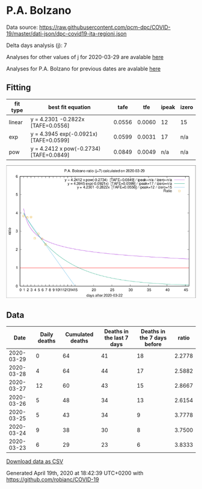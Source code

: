 # P.A. Bolzano

Data source: https://raw.githubusercontent.com/pcm-dpc/COVID-19/master/dati-json/dpc-covid19-ita-regioni.json

Delta days analysis (j): 7

Analyses for other values of j for 2020-03-29 are avalable [here](../2020-03-29/README.md)

Analyses for P.A. Bolzano for previous dates are avalable [here](../README.md)

## Fitting 
|fit type|best fit equation|tafe|tfe|ipeak|izero|
|-------|-----|--------|------|---|---|
|linear|y = 4.2301 -0.2822x  [TAFE=0.0556]|0.0556|0.0060|12|15|
|exp|y = 4.3945 exp(-0.0921x)  [TAFE=0.0599]|0.0599|0.0031|17|n/a|
|pow|y = 4.2412 x pow(-0.2734)  [TAFE=0.0849]|0.0849|0.0049|n/a|n/a|

![Plot](COVID-19_p.a._bolzano_j7_2020-03-29.png)

## Data
|Date|Daily deaths|Cumulated deaths|Deaths in the last 7 days|Deaths in the 7 days before|ratio|
|----|----------|-----------|-------|--------------------|-----|
|2020-03-29|0|64|41|18|2.2778|
|2020-03-28|4|64|44|17|2.5882|
|2020-03-27|12|60|43|15|2.8667|
|2020-03-26|5|48|34|13|2.6154|
|2020-03-25|5|43|34|9|3.7778|
|2020-03-24|9|38|30|8|3.7500|
|2020-03-23|6|29|23|6|3.8333|

[Download data as CSV](COVID-19_p.a._bolzano_j7_2020-03-29.csv)

Generated April 19th, 2020 at 18:42:39 UTC+0200 with https://github.com/robianc/COVID-19
